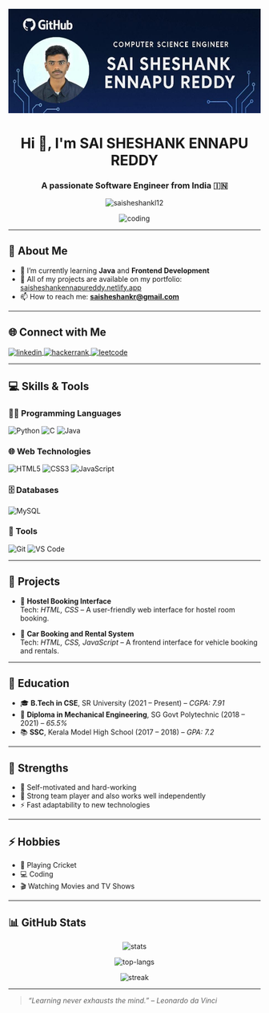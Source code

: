 ![logo](https://github.com/SaisheshankL12/SaisheshankL12/blob/main/banner.png.jpeg)
<h1 align="center">Hi 👋, I'm SAI SHESHANK ENNAPU REDDY</h1>
<h3 align="center">A passionate Software Engineer from India 🇮🇳</h3>

<p align="center">
  <img src="https://komarev.com/ghpvc/?username=saisheshankl12&label=Profile%20views&color=0e75b6&style=flat" alt="saisheshankl12" />
</p>

<p align="center">
  <img src="https://user-images.githubusercontent.com/55389276/140866485-8fb1c876-9a8f-4d6a-98dc-08c4981eaf70.gif" alt="coding" width="400"/>
</p>

---

## 🌱 About Me

- 🔭 I’m currently learning **Java** and **Frontend Development**
- 💼 All of my projects are available on my portfolio: [saisheshankennapureddy.netlify.app](https://saisheshankennapureddy.netlify.app)
- 📫 How to reach me: **saisheshankr@gmail.com**

---

## 🌐 Connect with Me

<p align="left">
  <a href="https://www.linkedin.com/in/saisheshank-ennapureddy-4b37b8278" target="_blank">
    <img align="center" src="https://raw.githubusercontent.com/rahuldkjain/github-profile-readme-generator/master/src/images/icons/Social/linked-in-alt.svg" alt="linkedin" height="30" width="40" />
  </a>
  <a href="https://www.hackerrank.com/saisheshankr" target="_blank">
    <img align="center" src="https://raw.githubusercontent.com/rahuldkjain/github-profile-readme-generator/master/src/images/icons/Social/hackerrank.svg" alt="hackerrank" height="30" width="40" />
  </a>
  <a href="https://leetcode.com/saisheshankr" target="_blank">
    <img align="center" src="https://raw.githubusercontent.com/rahuldkjain/github-profile-readme-generator/master/src/images/icons/Social/leet-code.svg" alt="leetcode" height="30" width="40" />
  </a>
</p>

---

## 💻 Skills & Tools

### 👨‍💻 Programming Languages
![Python](https://img.shields.io/badge/-Python-3776AB?style=for-the-badge&logo=python&logoColor=white)
![C](https://img.shields.io/badge/-C-00599C?style=for-the-badge&logo=c&logoColor=white)
![Java](https://img.shields.io/badge/-Java-ED8B00?style=for-the-badge&logo=java&logoColor=white)

### 🌐 Web Technologies
![HTML5](https://img.shields.io/badge/-HTML5-E34F26?style=for-the-badge&logo=html5&logoColor=white)
![CSS3](https://img.shields.io/badge/-CSS3-1572B6?style=for-the-badge&logo=css3&logoColor=white)
![JavaScript](https://img.shields.io/badge/-JavaScript-F7DF1E?style=for-the-badge&logo=javascript&logoColor=black)

### 🗄️ Databases
![MySQL](https://img.shields.io/badge/-MySQL-4479A1?style=for-the-badge&logo=mysql&logoColor=white)

### 🔧 Tools
![Git](https://img.shields.io/badge/-Git-F05032?style=for-the-badge&logo=git&logoColor=white)
![VS Code](https://img.shields.io/badge/-VS%20Code-007ACC?style=for-the-badge&logo=visual-studio-code&logoColor=white)

---

## 🚀 Projects

- 🔹 **Hostel Booking Interface**  
  Tech: *HTML, CSS* – A user-friendly web interface for hostel room booking.

- 🔹 **Car Booking and Rental System**  
  Tech: *HTML, CSS, JavaScript* – A frontend interface for vehicle booking and rentals.

---

## 📘 Education

- 🎓 **B.Tech in CSE**, SR University (2021 – Present) – *CGPA: 7.91*
- 🏫 **Diploma in Mechanical Engineering**, SG Govt Polytechnic (2018 – 2021) – *65.5%*
- 📚 **SSC**, Kerala Model High School (2017 – 2018) – *GPA: 7.2*

---

## 💪 Strengths

- 🌟 Self-motivated and hard-working  
- 🤝 Strong team player and also works well independently  
- ⚡ Fast adaptability to new technologies

---

## ⚡ Hobbies

- 🏏 Playing Cricket  
- 💻 Coding  
- 🎬 Watching Movies and TV Shows

---

## 📊 GitHub Stats

<p align="center">
  <img src="https://github-readme-stats.vercel.app/api?username=saisheshankl12&show_icons=true&theme=radical" alt="stats"/>
</p>

<p align="center">
  <img src="https://github-readme-stats.vercel.app/api/top-langs?username=saisheshankl12&show_icons=true&locale=en&layout=compact&theme=radical" alt="top-langs"/>
</p>

<p align="center">
  <img src="https://github-readme-streak-stats.herokuapp.com/?user=saisheshankl12&theme=radical" alt="streak"/>
</p>

---

> *“Learning never exhausts the mind.” – Leonardo da Vinci*

